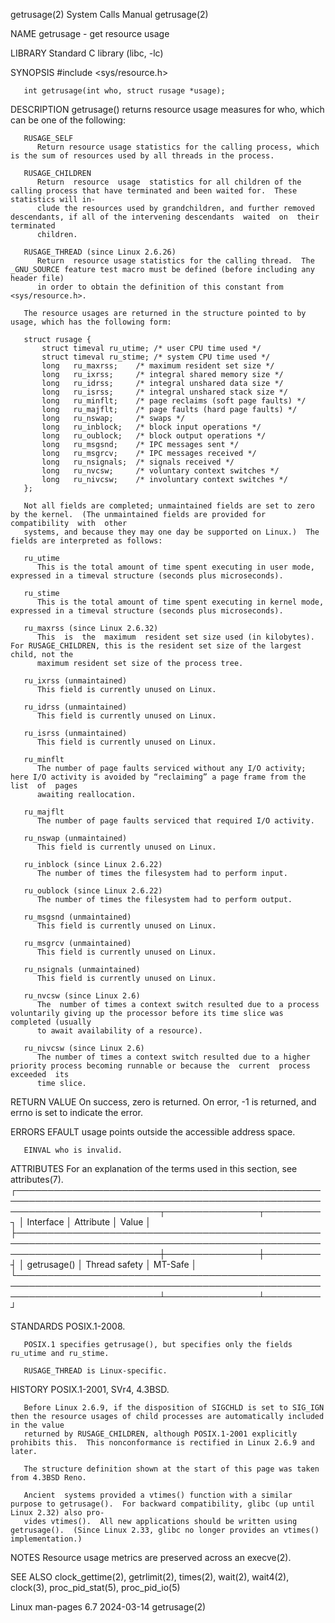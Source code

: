 getrusage(2)							      System Calls Manual							  getrusage(2)

NAME
       getrusage - get resource usage

LIBRARY
       Standard C library (libc, -lc)

SYNOPSIS
       #include <sys/resource.h>

       int getrusage(int who, struct rusage *usage);

DESCRIPTION
       getrusage() returns resource usage measures for who, which can be one of the following:

       RUSAGE_SELF
	      Return resource usage statistics for the calling process, which is the sum of resources used by all threads in the process.

       RUSAGE_CHILDREN
	      Return  resource	usage  statistics for all children of the calling process that have terminated and been waited for.  These statistics will in‐
	      clude the resources used by grandchildren, and further removed descendants, if all of the intervening descendants	 waited	 on  their  terminated
	      children.

       RUSAGE_THREAD (since Linux 2.6.26)
	      Return  resource usage statistics for the calling thread.	 The _GNU_SOURCE feature test macro must be defined (before including any header file)
	      in order to obtain the definition of this constant from <sys/resource.h>.

       The resource usages are returned in the structure pointed to by usage, which has the following form:

	   struct rusage {
	       struct timeval ru_utime; /* user CPU time used */
	       struct timeval ru_stime; /* system CPU time used */
	       long   ru_maxrss;	/* maximum resident set size */
	       long   ru_ixrss;		/* integral shared memory size */
	       long   ru_idrss;		/* integral unshared data size */
	       long   ru_isrss;		/* integral unshared stack size */
	       long   ru_minflt;	/* page reclaims (soft page faults) */
	       long   ru_majflt;	/* page faults (hard page faults) */
	       long   ru_nswap;		/* swaps */
	       long   ru_inblock;	/* block input operations */
	       long   ru_oublock;	/* block output operations */
	       long   ru_msgsnd;	/* IPC messages sent */
	       long   ru_msgrcv;	/* IPC messages received */
	       long   ru_nsignals;	/* signals received */
	       long   ru_nvcsw;		/* voluntary context switches */
	       long   ru_nivcsw;	/* involuntary context switches */
	   };

       Not all fields are completed; unmaintained fields are set to zero by the kernel.	 (The unmaintained fields are provided for  compatibility  with	 other
       systems, and because they may one day be supported on Linux.)  The fields are interpreted as follows:

       ru_utime
	      This is the total amount of time spent executing in user mode, expressed in a timeval structure (seconds plus microseconds).

       ru_stime
	      This is the total amount of time spent executing in kernel mode, expressed in a timeval structure (seconds plus microseconds).

       ru_maxrss (since Linux 2.6.32)
	      This  is	the  maximum  resident set size used (in kilobytes).  For RUSAGE_CHILDREN, this is the resident set size of the largest child, not the
	      maximum resident set size of the process tree.

       ru_ixrss (unmaintained)
	      This field is currently unused on Linux.

       ru_idrss (unmaintained)
	      This field is currently unused on Linux.

       ru_isrss (unmaintained)
	      This field is currently unused on Linux.

       ru_minflt
	      The number of page faults serviced without any I/O activity; here I/O activity is avoided by “reclaiming” a page frame from the  list  of	 pages
	      awaiting reallocation.

       ru_majflt
	      The number of page faults serviced that required I/O activity.

       ru_nswap (unmaintained)
	      This field is currently unused on Linux.

       ru_inblock (since Linux 2.6.22)
	      The number of times the filesystem had to perform input.

       ru_oublock (since Linux 2.6.22)
	      The number of times the filesystem had to perform output.

       ru_msgsnd (unmaintained)
	      This field is currently unused on Linux.

       ru_msgrcv (unmaintained)
	      This field is currently unused on Linux.

       ru_nsignals (unmaintained)
	      This field is currently unused on Linux.

       ru_nvcsw (since Linux 2.6)
	      The  number of times a context switch resulted due to a process voluntarily giving up the processor before its time slice was completed (usually
	      to await availability of a resource).

       ru_nivcsw (since Linux 2.6)
	      The number of times a context switch resulted due to a higher priority process becoming runnable or because the  current	process	 exceeded  its
	      time slice.

RETURN VALUE
       On success, zero is returned.  On error, -1 is returned, and errno is set to indicate the error.

ERRORS
       EFAULT usage points outside the accessible address space.

       EINVAL who is invalid.

ATTRIBUTES
       For an explanation of the terms used in this section, see attributes(7).
       ┌───────────────────────────────────────────────────────────────────────────────────────────────────────────────────────────┬───────────────┬─────────┐
       │ Interface														   │ Attribute	   │ Value   │
       ├───────────────────────────────────────────────────────────────────────────────────────────────────────────────────────────┼───────────────┼─────────┤
       │ getrusage()														   │ Thread safety │ MT-Safe │
       └───────────────────────────────────────────────────────────────────────────────────────────────────────────────────────────┴───────────────┴─────────┘

STANDARDS
       POSIX.1-2008.

       POSIX.1 specifies getrusage(), but specifies only the fields ru_utime and ru_stime.

       RUSAGE_THREAD is Linux-specific.

HISTORY
       POSIX.1-2001, SVr4, 4.3BSD.

       Before Linux 2.6.9, if the disposition of SIGCHLD is set to SIG_IGN then the resource usages of child processes are automatically included in the value
       returned by RUSAGE_CHILDREN, although POSIX.1-2001 explicitly prohibits this.  This nonconformance is rectified in Linux 2.6.9 and later.

       The structure definition shown at the start of this page was taken from 4.3BSD Reno.

       Ancient	systems provided a vtimes() function with a similar purpose to getrusage().  For backward compatibility, glibc (up until Linux 2.32) also pro‐
       vides vtimes().	All new applications should be written using getrusage().  (Since Linux 2.33, glibc no longer provides an vtimes() implementation.)

NOTES
       Resource usage metrics are preserved across an execve(2).

SEE ALSO
       clock_gettime(2), getrlimit(2), times(2), wait(2), wait4(2), clock(3), proc_pid_stat(5), proc_pid_io(5)

Linux man-pages 6.7							  2024-03-14								  getrusage(2)

